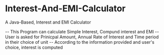 # Interest-And-EMI-Calculator
A Java-Based, Interest and EMI Calculator

-- This Program can calculate Simple Interest, Compund interest and EMI
-- User is asked for Prinicpal Amount, Annual Rate of Interest and Time period in their choice of unit
-- According to the information provided and user's choice, interest is computed


